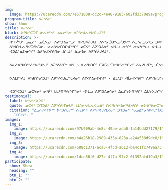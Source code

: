 ```yaml
---
img:
  image: https://ucarecdn.com/7e571808-dc2c-4e48-9183-602fd3370e9a/programs_growing.jpg
program-title: ᐱᕈᕐᓰᓃᑦ
show: Show
title: ᐱᕈᕐᓰᓃᑦ
blurb: ᐅᑭᐅᕐᑕᑐᒥ ᓂᕆᔭᑦᓭᑦ ᓄᓇᓕᓐᓂ ᐱᕈᕐᓯᐊᕆᔭᐅᑎᓗᒋᑦ!
description: >-
  ᑎᒻᒥᔫᒃᑯᑦ ᓄᓇᓖᑦ ᓄᑖᔭᓄᑦ ᐱᕈᕐᑐᕕᓂᕐᓄᑦ ᑎᑭᑕᐅᓲᒍᒐᒥ ᐱᔭᕐᓃᑑᒍᓐᓇᓲᒍᕗᖅ ᓯᓚᕐᓂᓗᑲᑦᑕᓕᑐᐊᕐᒪᑦ ᐊᒻᒪᓗ ᑌᒣᑦᑐᓄᑦ
  ᐱᖁᑎᒻᒪᕆᖃᕐᑐᖃᕋᓂ. ᐅᓄᕐᓯᐅᒥᑎᒋᐊᕐᓱᒋᑦ ᓄᑖᔦᑦ ᐱᕈᕐᑐᕕᓃᑦ ᐊᒻᒪᓗ ᓂᖀᑦ ᓂᕆᔭᑦᓭᓗ ᐊᒻᒪᓗ ᓂᖀᑦ ᐃᓚᑦᓴᖏᑦᑕ
  ᐊᑐᐃᓐᓇᐅᓂᖏᑦ ᐃᓱᕐᕆᐅᑎᑦᑎᓂ ᐃᓪᓘᑉ ᐃᓗᐊᓂ ᐱᕈᕐᓰᓲᒍᔪᒍᑦ.


  ᐱᓇᓱᐊᖃᑎᖃᑦᓯᐊᓲᒍᔪᒍᑦ ᐱᕈᕐᓰᕕᒻᒥᒃ ᐊᒻᒪᓗ ᐃᓅᖃᑎᒌᑦ ᑕᑯᒥᓇᕐᑐᓕᐅᕐᓂᖏᓄᑦ ᐱᓇᓱᒐᕐᒥᒃ, ᑖᒃᑯᐊ ᐃᑲᔪᕐᓯᒪᓲᑦ ᐱᕈᕐᓰᓂᕐᓄᐊᖓᔪᓂᒃ ᐱᒋᐊᕐᑎᒐᑦᓴᑎᓐᓂᒃ ᐊᒫᓕᐅᕐᓂᑎᒍᑦ ᓯᕐᒥᓯᐊᓕᐅᕐᓂᑎᒍᑦ.


  ᐅᐱᒪᒋᑦᓱᒍ ᐱᖁᑎᖃᕐᑐᒍᑦ ᐱᕈᕐᓯᐊᒍᓚᖓᔪᓂᒃ ᐱᒋᐊᕐᕕᓕᐅᑎᒥᒃ - ᐃᒪᕐᒧᑦ ᐊᒫᓕᐅᕐᕕᒥᒃ ᐱᕈᕐᑎᓯᒍᓐᓇᑐᒥᒃ ᐅᖃᐅᔭᓕᑦᓴᔭᓂᒃ ᓂᖀᑦ ᐃᓚᑦᓴᔭᖏᓐᓂᒃ ᐊᒻᒪᓗ ᐱᕈᕐᑐᕕᓂᕐᓂᒃ ᓂᕆᔭᑦᓴᓂᒃ ᓯᕐᒥᖅ ᐊᑐᑦᔭᓇᒍ. ᐃᒐᓛᓕᒃ ᐱᕈᕐᓰᕕᕗᑦ ᐊᒻᒪᓗ ᓯᓚᑖᓃᑦᑐᖅ ᓂᓪᓕᒪᔪᒦᑦᑎᓯᕕᒃ ᐅᕙᑦᑎᓂᒃ ᐃᓂᑦᓴᖃᔨᐊᖃᕐᑎᓯᓲᖅ ᐆᑦᑐᕋᕈᓐᓇᐸᑦᑎᓗᑕ ᐱᕈᕐᓯᐊᕆᑦᓱᒋᑦ ᑐᒣᑐᐃᑦ, garlic, bok choy ᐊᒻᒪᓗ ᐊᓯᖏᑦ!


  ᐊᑐᕐᐸᑐᒍᑦ ᓄᑖᔭᓂᒃ ᓂᖀᑦ ᒪᒪᕈᑎᑦᓴᔭᖏᓐᓂᒃ ᐊᒻᒪᓗ ᐱᕈᕐᑐᕕᓂᕐᓂᒃ ᐃᓚᒋᔭᐅᑎᑦᓱᒋᑦ ᐃᒐᔭᐅᒍᓯᖏᑦ ᒪᓕᑦᓱᒋᑦ, ᐱᒋᐊᕐᕕᓕᒐᑦᓴᓕᐊᕆᑦᓱᒋᓪᓗ ᐊᒻᒪᓗ ᐊᑐᕐᑕᐅᓕᐅᒥᔮᓲᒍᑦᓱᑎᒃ ᐊᓇᕐᕋᐅᔭᐅᑦᓱᑎᒃ ᓄᓇᓕᒥᐅᓄᑦ.
testimonial:
  label: ᐅᓐᓂᓯᐅᕈᑏᑦ
  quote: ᓄᑖᔦᑦ ᑐᒣᑐᐃᑦ ᐱᕈᕐᓰᕕᒻᒥᓂᑌᑦ ᒪᒪᕐᓂᓴᒻᒪᕆᐊᓗᐃᑦ ᑎᐸᖃᑦᓯᐊᓂᕐᓴᐅᓱᑎᒃ ᓂᐅᕕᕐᕕᓂᑕᕐᓂᑦ! ᒪᒪᕐᑐᕈᐊᕌᓗᐃᑦ!
  citation: "ᐃᓄᑦᔪᐊᒥᐅᖅ ᐆᑦᑐᓯᒪᔪᖅ ᓯᕆᕕᒻᒥ ᐱᕈᕐᓯᐊᒍᓯᒪᔪᓂᒃ ᑐᒣᑐᓂᒃ ᖃᓄᐃᓐᓂᓴᐅᒻᒪᖔᑕ ᓂᐅᕕᕐᕕᒥ ᓂᐅᕕᐊᒍᓯᒪᔪᓂ
    ᑐᒣᑐᓂᑦ. "
images:
  img_1:
    image: https://ucarecdn.com/97b909ab-4e8c-49ae-ada0-1a14bdd27179/IMG_9256.jpeg
  img_2:
    image: https://ucarecdn.com/b4a26b18-2989-435a-823a-e24a558d9dc8/IMG_3427.jpeg
  img_3:
    image: https://ucarecdn.com/608c1371-aca3-4fcd-a612-ba4c1fc749aa/3.jpg
  img_4:
    image: https://ucarecdn.com/1dce56f6-d27c-4f7a-97c2-0f392afd19a3/IMG_3587.jpg
participate:
  show: Show
  heading: ""
  btn_1: ""
  btn_2: ""
---
```

